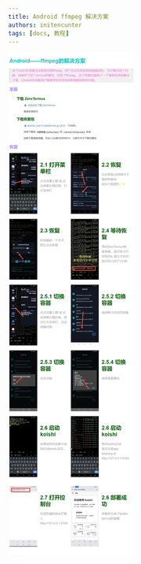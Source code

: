```yaml
---
title: Android ffmpeg 解决方案
authors: initencunter
tags: [docs, 教程]
---
```


![长图](./assets/termux/34.jpeg)
